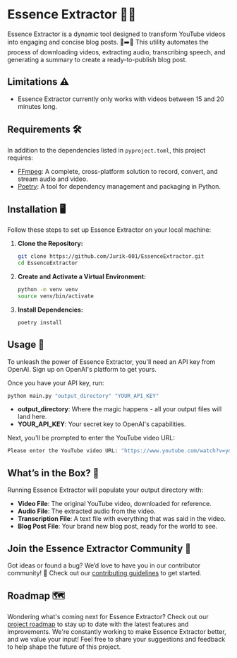 # Essence Extractor 📜✨

Essence Extractor is a dynamic tool designed to transform YouTube videos into engaging and concise blog posts. 🎥➡️📄 This utility automates the process of downloading videos, extracting audio, transcribing speech, and generating a summary to create a ready-to-publish blog post.

## Limitations ⚠️
- Essence Extractor currently only works with videos between 15 and 20 minutes long.

## Requirements 🛠️
In addition to the dependencies listed in `pyproject.toml`, this project requires:
- [FFmpeg](https://ffmpeg.org/download.html): A complete, cross-platform solution to record, convert, and stream audio and video.
- [Poetry](https://python-poetry.org/docs/#installation): A tool for dependency management and packaging in Python.

## Installation 🖥️

Follow these steps to set up Essence Extractor on your local machine:

1. **Clone the Repository:** 
   ```bash
   git clone https://github.com/Jurik-001/EssenceExtractor.git
   cd EssenceExtractor
   ```

2. **Create and Activate a Virtual Environment:** 
   ```bash
   python -m venv venv
   source venv/bin/activate
   ```

3. **Install Dependencies:** 
   ```bash
   poetry install
   ```

## Usage 🚀

To unleash the power of Essence Extractor, you'll need an API key from OpenAI. Sign up on OpenAI's platform to get yours.

Once you have your API key, run:
```bash
python main.py "output_directory" "YOUR_API_KEY"
```
- **output_directory**: Where the magic happens - all your output files will land here.
- **YOUR_API_KEY**: Your secret key to OpenAI's capabilities.

Next, you'll be prompted to enter the YouTube video URL:
```bash
Please enter the YouTube video URL: "https://www.youtube.com/watch?v=yourvideoid"
```

## What’s in the Box? 🎁

Running Essence Extractor will populate your output directory with:
- **Video File**: The original YouTube video, downloaded for reference.
- **Audio File**: The extracted audio from the video.
- **Transcription File**: A text file with everything that was said in the video.
- **Blog Post File**: Your brand new blog post, ready for the world to see.

## Join the Essence Extractor Community 🤝

Got ideas or found a bug? We’d love to have you in our contributor community! 🚀 Check out our [contributing guidelines](.github/CONTRIBUTING.md) to get started.

## Roadmap 🗺️

Wondering what's coming next for Essence Extractor? Check out our [project roadmap](https://github.com/users/Jurik-001/projects/1) to stay up to date with the latest features and improvements. We're constantly working to make Essence Extractor better, and we value your input! Feel free to share your suggestions and feedback to help shape the future of this project.